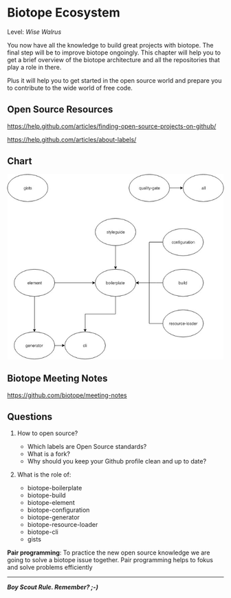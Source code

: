 # Biotope Ecosystem
Level: *Wise Walrus*

You now have all the knowledge to build great projects with biotope. The final step will be to improve biotope ongoingly.
This chapter will help you to get a brief overview of the biotope architecture and all the repositories that play a role in there.

Plus it will help you to get started in the open source world and prepare you to contribute to the wide world of free code.

## Open Source Resources
https://help.github.com/articles/finding-open-source-projects-on-github/

https://help.github.com/articles/about-labels/

## Chart
![biotope](./assets/biotope.jpg)

## Biotope Meeting Notes
https://github.com/biotope/meeting-notes

## Questions
01. How to open source?
    - Which labels are Open Source standards?
    - What is a fork?
    - Why should you keep your Github profile clean and up to date?

02. What is the role of:
    - biotope-boilerplate
    - biotope-build
    - biotope-element
    - biotope-configuration
    - biotope-generator
    - biotope-resource-loader
    - biotope-cli
    - gists


**Pair programming**:
To practice the new open source knowledge we are going to solve a biotope issue together.
Pair programming helps to fokus and solve problems efficiently


<authors-component v-bind:authors="[
    {
      username: 'SheepFromHeaven',
      name: 'Marc Emmanuel'
    }]"/>

---------------------------------------

_**Boy Scout Rule. Remember? ;-)**_